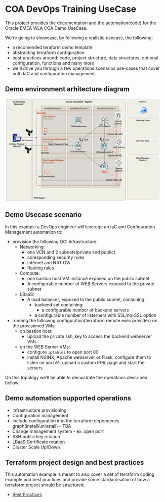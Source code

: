 # COA DevOps Training UseCase
This project provides the documentation and the automation(code) for the Oracle EMEA WLA COA Demo UseCase.

We're going to showcase, by following a realistic usecase, the following:
* a recomended teraform demo template
* abstracting terraform configuration
* best practices around: code, project structure, data structures, optional configuration, functions and many more
* we'll drive you through a few operations scenarios use-cases that cover both IaC and configuration management.

## Demo environment arhitecture diagram

![Arhitecture diagram](./Diagrams/COA-Demo-Diagram.png)

## Demo Usecase scenario

In this example a DevOps engineer will leverage an IaC and Configuration Management automation to: 
* provision the following OCI Infrastructure:
    * Networking:
        * one VCN and 2 subnets(private and public)
        * coresponding security rules
        * Internet and NAT GW
        * Routing rules
    * Compute:
        * one bastion host VM instance exposed on the public subnet
        * A configurable number of WEB Servers exposed to the private subnet
    * LBaaS:
        * A load balancer, exposed to the public subnet, containing:
            *  backend set containing:
                * a configurable number of backend servers 
            * a configurable number of listerners with SSL/no-SSL option
* running the folloiwng configuration(terraform remote exec provider) on the provisioned VMs:
    * on bastion host:
        * upload the private ssh_key to access the backend webserver VMs
    * on the WEB Server VMs:
        * configure ```iptables``` to open port 80
        * install NGINX,  Apache webserver or Flask, configure them to listen on port ```80```, upload a custom ```HTML``` page and start the servers.

On this topology we'll be able to demostrate the operations described bellow.

## Demo automation supported operations

* Infrastructure provisioning
* Configuration management
* Include configuration into the terraform dependency graph(install/uninstall) - TBA
* Change management system - ex. open port
* SSH public key rotation 
* LBaaS Certificate rotation
* Cluster Scale Up/Down

## Terraform project design and best practices
This automation example is meant to also cover a set of terraform coding example and best practices and provide some stardardisation of how a terraform project should be structured.
* [Best Practices](Best%20Practices.md)

